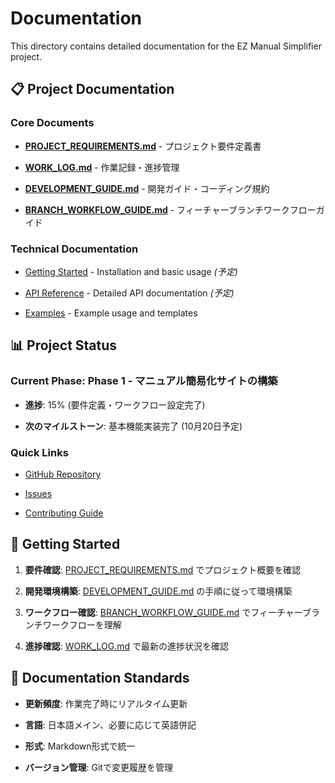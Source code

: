﻿# Documentation

This directory contains detailed documentation for the EZ Manual Simplifier project.

## 📋 Project Documentation

### Core Documents

- [**PROJECT_REQUIREMENTS.md**](PROJECT_REQUIREMENTS.md) - プロジェクト要件定義書

- [**WORK_LOG.md**](WORK_LOG.md) - 作業記録・進捗管理

- [**DEVELOPMENT_GUIDE.md**](DEVELOPMENT_GUIDE.md) - 開発ガイド・コーディング規約

- [**BRANCH_WORKFLOW_GUIDE.md**](BRANCH_WORKFLOW_GUIDE.md) - フィーチャーブランチワークフローガイド

### Technical Documentation

- [Getting Started](getting_started.md) - Installation and basic usage *(予定)*

- [API Reference](api_reference.md) - Detailed API documentation *(予定)*

- [Examples](../examples/) - Example usage and templates

## 📊 Project Status

### Current Phase: Phase 1 - マニュアル簡易化サイトの構築

- **進捗**: 15% (要件定義・ワークフロー設定完了)

- **次のマイルストーン**: 基本機能実装完了 (10月20日予定)

### Quick Links

- [GitHub Repository](https://github.com/kazu-4728/ez-manual-simplifier)

- [Issues](https://github.com/kazu-4728/ez-manual-simplifier/issues)

- [Contributing Guide](../CONTRIBUTING.md)

## 🚀 Getting Started

1. **要件確認**: [PROJECT_REQUIREMENTS.md](PROJECT_REQUIREMENTS.md) でプロジェクト概要を確認

2. **開発環境構築**: [DEVELOPMENT_GUIDE.md](DEVELOPMENT_GUIDE.md) の手順に従って環境構築

3. **ワークフロー確認**: [BRANCH_WORKFLOW_GUIDE.md](BRANCH_WORKFLOW_GUIDE.md) でフィーチャーブランチワークフローを理解

4. **進捗確認**: [WORK_LOG.md](WORK_LOG.md) で最新の進捗状況を確認

## 📝 Documentation Standards

- **更新頻度**: 作業完了時にリアルタイム更新

- **言語**: 日本語メイン、必要に応じて英語併記

- **形式**: Markdown形式で統一

- **バージョン管理**: Gitで変更履歴を管理
